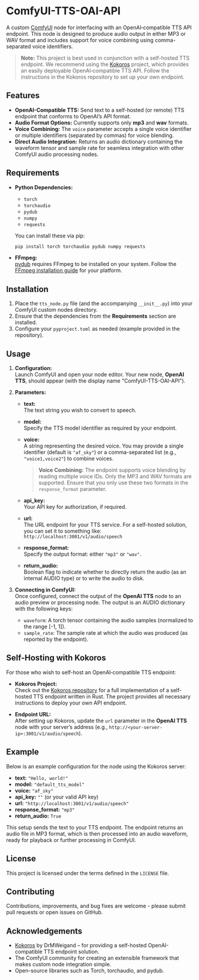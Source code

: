 # ComfyUI-TTS-OAI-API

A custom [ComfyUI](https://github.com/comfyanonymous/ComfyUI) node for interfacing with an OpenAI‑compatible TTS API endpoint. This node is designed to produce audio output in either MP3 or WAV format and includes support for voice combining using comma-separated voice identifiers.

> **Note:** This project is best used in conjunction with a self-hosted TTS endpoint. We recommend using the [Kokoros](https://github.com/DrMWeigand/Kokoros) project, which provides an easily deployable OpenAI‑compatible TTS API. Follow the instructions in the Kokoros repository to set up your own endpoint.

## Features

- **OpenAI-Compatible TTS:** Send text to a self-hosted (or remote) TTS endpoint that conforms to OpenAI’s API format.
- **Audio Format Options:** Currently supports only **mp3** and **wav** formats.
- **Voice Combining:** The `voice` parameter accepts a single voice identifier or multiple identifiers (separated by commas) for voice blending.
- **Direct Audio Integration:** Returns an audio dictionary containing the waveform tensor and sample rate for seamless integration with other ComfyUI audio processing nodes.

## Requirements

- **Python Dependencies:**  
  - `torch`
  - `torchaudio`
  - `pydub`
  - `numpy`
  - `requests`
  
  You can install these via pip:
  
  ```bash
  pip install torch torchaudio pydub numpy requests
  ```

- **FFmpeg:**  
  [pydub](https://github.com/jiaaro/pydub) requires FFmpeg to be installed on your system. Follow the [FFmpeg installation guide](https://ffmpeg.org/download.html) for your platform.

## Installation

1. Place the `tts_node.py` file (and the accompanying `__init__.py`) into your ComfyUI custom nodes directory.
2. Ensure that the dependencies from the **Requirements** section are installed.
3. Configure your `pyproject.toml` as needed (example provided in the repository).

## Usage

1. **Configuration:**  
   Launch ComfyUI and open your node editor. Your new node, **OpenAI TTS**, should appear (with the display name "ComfyUI-TTS-OAI-API").

2. **Parameters:**  
   - **text:**  
     The text string you wish to convert to speech.
     
   - **model:**  
     Specify the TTS model identifier as required by your endpoint.
     
   - **voice:**  
     A string representing the desired voice. You may provide a single identifier (default is `"af_sky"`) or a comma-separated list (e.g., `"voice1,voice2"`) to combine voices.  
     
     > **Voice Combining:** The endpoint supports voice blending by reading multiple voice IDs. Only the MP3 and WAV formats are supported. Ensure that you only use these two formats in the `response_format` parameter.
     
   - **api_key:**  
     Your API key for authorization, if required.
     
   - **url:**  
     The URL endpoint for your TTS service. For a self-hosted solution, you can set it to something like:  
     `http://localhost:3001/v1/audio/speech`
     
   - **response_format:**  
     Specify the output format: either `"mp3"` or `"wav"`.
     
   - **return_audio:**  
     Boolean flag to indicate whether to directly return the audio (as an internal AUDIO type) or to write the audio to disk.

3. **Connecting in ComfyUI:**  
   Once configured, connect the output of the **OpenAI TTS** node to an audio preview or processing node. The output is an AUDIO dictionary with the following keys:
   - `waveform`: A torch tensor containing the audio samples (normalized to the range [-1, 1]).
   - `sample_rate`: The sample rate at which the audio was produced (as reported by the endpoint).

## Self-Hosting with Kokoros

For those who wish to self-host an OpenAI‑compatible TTS endpoint:

- **Kokoros Project:**  
  Check out the [Kokoros repository](https://github.com/DrMWeigand/Kokoros) for a full implementation of a self-hosted TTS endpoint written in Rust. The project provides all necessary instructions to deploy your own API endpoint.
  
- **Endpoint URL:**  
  After setting up Kokoros, update the `url` parameter in the **OpenAI TTS** node with your server’s address (e.g., `http://<your-server-ip>:3001/v1/audio/speech`).

## Example

Below is an example configuration for the node using the Kokoros server:

- **text:** `"Hello, world!"`
- **model:** `"default_tts_model"`
- **voice:** `"af_sky"`
- **api_key:** `""` (or your valid API key)
- **url:** `"http://localhost:3001/v1/audio/speech"`
- **response_format:** `"mp3"`
- **return_audio:** `True`

This setup sends the text to your TTS endpoint. The endpoint returns an audio file in MP3 format, which is then processed into an audio waveform, ready for playback or further processing in ComfyUI.

## License

This project is licensed under the terms defined in the `LICENSE` file.

## Contributing

Contributions, improvements, and bug fixes are welcome - please submit pull requests or open issues on GitHub.

## Acknowledgements

- [Kokoros](https://github.com/DrMWeigand/Kokoros) by DrMWeigand – for providing a self-hosted OpenAI-compatible TTS endpoint solution.
- The ComfyUI community for creating an extensible framework that makes custom node integration simple.
- Open-source libraries such as Torch, torchaudio, and pydub.
